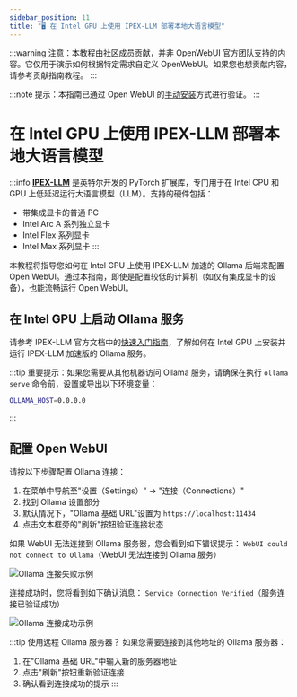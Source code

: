 ```yaml
---
sidebar_position: 11
title: "🖥️ 在 Intel GPU 上使用 IPEX-LLM 部署本地大语言模型"
---
```


:::warning
注意：本教程由社区成员贡献，并非 OpenWebUI 官方团队支持的内容。它仅用于演示如何根据特定需求自定义 OpenWebUI。如果您也想贡献内容，请参考贡献指南教程。
:::

:::note
提示：本指南已通过 Open WebUI 的[手动安装](/getting-started/index.md)方式进行验证。
:::

# 在 Intel GPU 上使用 IPEX-LLM 部署本地大语言模型

:::info
[**IPEX-LLM**](https://github.com/intel-analytics/ipex-llm) 是英特尔开发的 PyTorch 扩展库，专门用于在 Intel CPU 和 GPU 上低延迟运行大语言模型（LLM）。支持的硬件包括：
- 带集成显卡的普通 PC
- Intel Arc A 系列独立显卡
- Intel Flex 系列显卡
- Intel Max 系列显卡
:::

本教程将指导您如何在 Intel GPU 上使用 IPEX-LLM 加速的 Ollama 后端来配置 Open WebUI。通过本指南，即使是配置较低的计算机（如仅有集成显卡的设备），也能流畅运行 Open WebUI。

## 在 Intel GPU 上启动 Ollama 服务

请参考 IPEX-LLM 官方文档中的[快速入门指南](https://ipex-llm.readthedocs.io/en/latest/doc/LLM/Quickstart/ollama_quickstart.html)，了解如何在 Intel GPU 上安装并运行 IPEX-LLM 加速版的 Ollama 服务。

:::tip
重要提示：如果您需要从其他机器访问 Ollama 服务，请确保在执行 `ollama serve` 命令前，设置或导出以下环境变量：
```bash
OLLAMA_HOST=0.0.0.0
```
:::

## 配置 Open WebUI

请按以下步骤配置 Ollama 连接：

1. 在菜单中导航至"设置（Settings）" -> "连接（Connections）"
2. 找到 Ollama 设置部分
3. 默认情况下，"Ollama 基础 URL"设置为 `https://localhost:11434`
4. 点击文本框旁的"刷新"按钮验证连接状态

如果 WebUI 无法连接到 Ollama 服务器，您会看到如下错误提示：
`WebUI could not connect to Ollama`（WebUI 无法连接到 Ollama 服务）

![Ollama 连接失败示例](https://llm-assets.readthedocs.io/en/latest/_images/open_webui_settings_0.png)

连接成功时，您将看到如下确认消息：
`Service Connection Verified`（服务连接已验证成功）

![Ollama 连接成功示例](https://llm-assets.readthedocs.io/en/latest/_images/open_webui_settings.png)

:::tip
使用远程 Ollama 服务器？
如果您需要连接到其他地址的 Ollama 服务器：
1. 在"Ollama 基础 URL"中输入新的服务器地址
2. 点击"刷新"按钮重新验证连接
3. 确认看到连接成功的提示
:::
